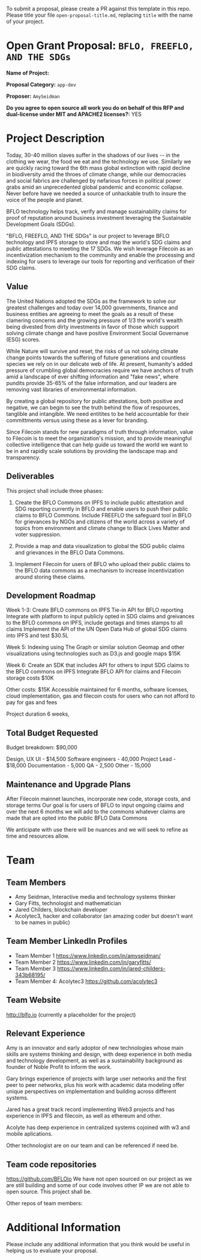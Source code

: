 To submit a proposal, please create a PR against this template in this repo. Please title your file `open-proposal-title.md`, replacing `title` with the name of your project.

# Open Grant Proposal: `BFLO, FREEFLO, AND THE SDGs`

**Name of Project:**

**Proposal Category:**  `app-dev`

**Proposer:** `AmySeidman`

**Do you agree to open source all work you do on behalf of this RFP and dual-license under MIT and APACHE2 licenses?:** YES

# Project Description
Today, 30-40 million slaves suffer in the shadows of our lives -- in the clothing we wear, the food we eat and the technology we use. Similarly we are quickly racing toward the 6th mass global extinction with rapid decline in biodiversity amid the throes of climate change, while our democracies and social fabrics are challenged by nefarious forces in political power grabs amid an unprecedented global pandemic and economic collapse. Never before have we needed a source of unhackable truth to insure the voice of the people and planet.

BFLO technology helps track, verify and manage sustainability claims for proof of reputation around business investment leveraging the Sustainable Development Goals (SDGs). 

"BFLO, FREEFLO, AND THE SDGs" is our project to leverage BFLO technology and IPFS storage to store and map the world's SDG claims and public attestations to meeting the 17 SDGs. We wish leverage Filecoin as an incentivization mechanism to the community and enable the processing and indexing for users to leverage our tools for reporting and verification of their SDG claims.

## Value

The United Nations adopted the SDGs as the framework to solve our greatest challenges and today over 14,000 governments, finance and business entities are agreeing to meet the goals as a result of these clamering concerns and the growing pressure of 1/3 the world's wealth being divested from dirty investments in favor of those which support solving climate change and have positive Environment Social Governanve (ESG) scores. 

While Nature will survive and reset, the risks of us not solving climate change points towards the suffering of future generations and countless species we rely on in our delicate web of life.  At present, humanity's added pressure of crumbling global democracies require we have anchors of truth amid a landscape of ever shifting information and "fake news", where pundits provide 35-65% of the false information, and our leaders are removing vast libraries of environmental information. 

By creating a global repository for public attestations, both positive and negative, we can begin to see the truth behind the flow of respources, tanglible and intangible. We need entitites to be held accountable for their committments versus using these as a lever for branding. 

Since Filecoin stands for new paradigms of truth through information, value to Filecoin is to meet the organization's mission, and to provide meaningful collective intelligence that can help guide us toward the world we want to be in and rapidly scale solutions by providing the landscape map and transparency. 

## Deliverables


This project shall include three phases:

1. Create the BFLO Commons on IPFS to include public attestation and SDG reporting currently in BFLO and enable users to push their public claims to BFLO Commons. Include FREEFLO the safeguard tool in BFLO for grievances by NGOs and citizens of the world across a variety of topics from environment and climate change to Black Lives Matter and voter suppression.

2. Provide a map and data visualization to global the SDG public claims and grievances in the BFLO Data Commons. 

3. Implement Filecoin for users of BFLO who upload their public claims to the BFLO data commons as a mechanism to increase incentivization  around storing these claims. 


## Development Roadmap

Week 1-3: 
Create BFLO commons on IPFS
Tie-in API for BFLO reporting
Integrate with platform to input publicly opted in SDG claims and greivances to the BFLO commons on IPFS, include geotags and times stamps to all claims
Implement the API of the UN Open Data Hub of global SDG claims into IPFS and test
$30.5L

Week 5:
Indexing using The Graph or similar solution
Geomap and other visualizations using technologies such as D3.js and google maps
$15K

Week 6:
Create an SDK that includes API for others to input SDG claims to the BFLO commons on IPFS
Integrate BFLO API for claims and Filecoin storage costs
$10K

Other costs: $15K 
Accessible maintained for 6 months, software licenses, cloud implementation, gas and filecoin costs for users who can not afford to pay for gas and fees

Project duration 6 weeks, 

## Total Budget Requested

Budget breakdown: $90,000

Design, UX UI - $14,500
Software engineers - 40,000
Project Lead - $18,000 
Documentation - 5,000
QA - 2,500
Other - 15,000

## Maintenance and Upgrade Plans

After Filecoin mainnet launches, incorporate new code, storage costs, and storage terms
Our goal is for users of BFLO to input ongoing claims and over the next 6 months we will add to the commons whatever claims are made that are opted into the public BFLO Data Commons

We anticipate with use there will be nuances and we will seek to refine as time and resources allow.

# Team

## Team Members

- Amy Seidman, Interactive media and technology systems thinker
- Gary Fitts, technologist and mathematician
- Jared Childers, blockchain developer
- Acolytec3, hacker and collaborator (an amazing coder but doesn't want to be names in public) 

## Team Member LinkedIn Profiles

- Team Member 1 https://www.linkedin.com/in/amyseidman/
- Team Member 2 https://www.linkedin.com/in/garyfitts/
- Team Member 3 https://www.linkedin.com/in/jared-childers-343b68195/
- Team Member 4: Acolytec3 https://github.com/acolytec3 

## Team Website

http://blfo.io (currently a placeholder for the project)

## Relevant Experience

Amy is an innovator and early adoptor of new technologies whose main skills are systems thinking and design, with deep experience in both media and technology development, as well as a sustainability background as founder of Noble Profit to inform the work. 

Gary brings experience of projects with large user networks and the first peer to peer networks, plus his work with academic data modeling offer unique perspectives on implementation and building across different systems.

Jared has a great track record implementing Web3 projects and has experience in IPFS and filecoin, as well as ethereum and other.

Acolyte has deep experience in centralized systems cojoined with w3 and mobile aplications.

Other technologist are on our team and can be referenced if need be.

## Team code repositories

https://github.com/BFLOio
We have not open sourced on our project as we are still building and some of our code involves other IP we are not able to open source. This project shall be.

Other repos of team members:


# Additional Information

Please include any additional information that you think would be useful in helping us to evaluate your proposal.
